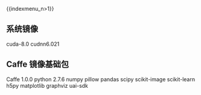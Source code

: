 {{indexmenu_n>1}}

## 系统镜像

cuda-8.0 
cudnn6.021

## Caffe 镜像基础包

Caffe 1.0.0 
python 2.7.6 
numpy 
pillow 
pandas 
scipy 
scikit-image 
scikit-learn 
h5py 
matplotlib 
graphviz 
uai-sdk 